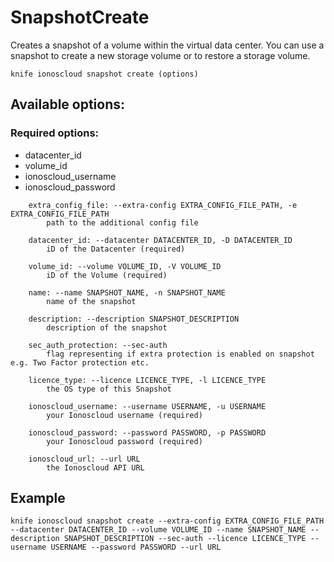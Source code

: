 # SnapshotCreate

Creates a snapshot of a volume within the virtual data center. You can use a snapshot to create a new storage volume or to restore a storage volume.

```text
knife ionoscloud snapshot create (options)
```

## Available options:

### Required options:

* datacenter\_id
* volume\_id
* ionoscloud\_username
* ionoscloud\_password

```text
    extra_config_file: --extra-config EXTRA_CONFIG_FILE_PATH, -e EXTRA_CONFIG_FILE_PATH
        path to the additional config file

    datacenter_id: --datacenter DATACENTER_ID, -D DATACENTER_ID
        iD of the Datacenter (required)

    volume_id: --volume VOLUME_ID, -V VOLUME_ID
        iD of the Volume (required)

    name: --name SNAPSHOT_NAME, -n SNAPSHOT_NAME
        name of the snapshot

    description: --description SNAPSHOT_DESCRIPTION
        description of the snapshot

    sec_auth_protection: --sec-auth
        flag representing if extra protection is enabled on snapshot e.g. Two Factor protection etc.

    licence_type: --licence LICENCE_TYPE, -l LICENCE_TYPE
        the OS type of this Snapshot

    ionoscloud_username: --username USERNAME, -u USERNAME
        your Ionoscloud username (required)

    ionoscloud_password: --password PASSWORD, -p PASSWORD
        your Ionoscloud password (required)

    ionoscloud_url: --url URL
        the Ionoscloud API URL

```
## Example

```text
knife ionoscloud snapshot create --extra-config EXTRA_CONFIG_FILE_PATH --datacenter DATACENTER_ID --volume VOLUME_ID --name SNAPSHOT_NAME --description SNAPSHOT_DESCRIPTION --sec-auth --licence LICENCE_TYPE --username USERNAME --password PASSWORD --url URL
```
